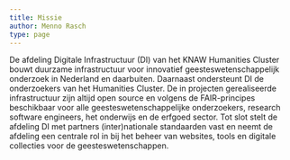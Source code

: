```yaml
---
title: Missie
author: Menno Rasch
type: page
---
```


De afdeling Digitale Infrastructuur (DI) van het KNAW Humanities Cluster bouwt duurzame infrastructuur voor innovatief geesteswetenschappelijk onderzoek in Nederland en daarbuiten. Daarnaast ondersteunt DI de onderzoekers van het Humanities Cluster. De in projecten gerealiseerde infrastructuur zijn altijd open source en volgens de FAIR-principes beschikbaar voor alle geesteswetenschappelijke onderzoekers, research software engineers, het onderwijs en de erfgoed sector. Tot slot stelt de afdeling DI met partners (inter)nationale standaarden vast en neemt de afdeling een centrale rol in bij het beheer van websites, tools en digitale collecties voor de geesteswetenschappen.
